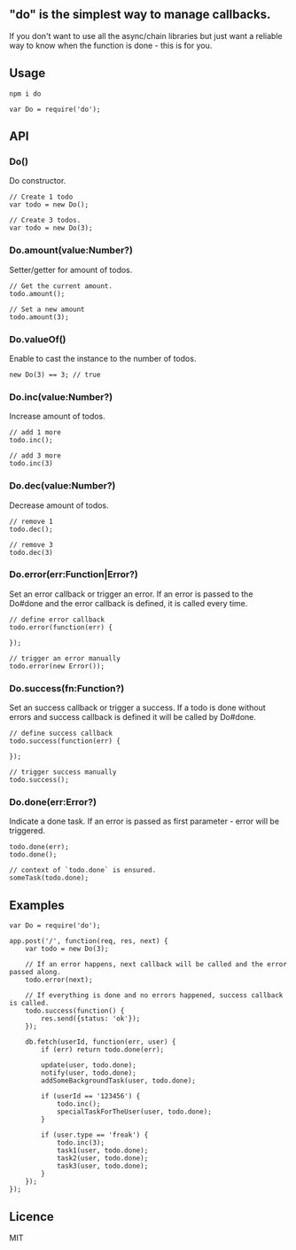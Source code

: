 ## "do" is the simplest way to manage callbacks.

If you don't want to use all the async/chain libraries but just want a reliable way to know when the function is done - this is for you.

## Usage
    npm i do

    var Do = require('do');

## API

### Do()

  Do constructor.

    // Create 1 todo
    var todo = new Do();

    // Create 3 todos.
    var todo = new Do(3);

### Do.amount(value:Number?)

  Setter/getter for amount of todos.

    // Get the current amount.
    todo.amount();

    // Set a new amount
    todo.amount(3);

### Do.valueOf()

  Enable to cast the instance to the number of todos.

    new Do(3) == 3; // true


### Do.inc(value:Number?)

  Increase amount of todos.

    // add 1 more
    todo.inc();

    // add 3 more
    todo.inc(3)

### Do.dec(value:Number?)

  Decrease amount of todos.

    // remove 1
    todo.dec();

    // remove 3
    todo.dec(3)

### Do.error(err:Function|Error?)

  Set an error callback or trigger an error.
  If an error is passed to the Do#done and the error callback is defined, it is
  called every time.

    // define error callback
    todo.error(function(err) {

    });

    // trigger an error manually
    todo.error(new Error());

### Do.success(fn:Function?)

  Set an success callback or trigger a success.
  If a todo is done without errors and success callback is defined it will be called by Do#done.

    // define success callback
    todo.success(function(err) {

    });

    // trigger success manually
    todo.success();

### Do.done(err:Error?)

  Indicate a done task. If an error is passed as first parameter - error will
  be triggered.

    todo.done(err);
    todo.done();

    // context of `todo.done` is ensured.
    someTask(todo.done);

## Examples

    var Do = require('do');

    app.post('/', function(req, res, next) {
        var todo = new Do(3);

        // If an error happens, next callback will be called and the error passed along.
        todo.error(next);

        // If everything is done and no errors happened, success callback is called.
        todo.success(function() {
            res.send({status: 'ok'});
        });

        db.fetch(userId, function(err, user) {
            if (err) return todo.done(err);

            update(user, todo.done);
            notify(user, todo.done);
            addSomeBackgroundTask(user, todo.done);

            if (userId == '123456') {
                todo.inc();
                specialTaskForTheUser(user, todo.done);
            }

            if (user.type == 'freak') {
                todo.inc(3);
                task1(user, todo.done);
                task2(user, todo.done);
                task3(user, todo.done);
            }
        });
    });

## Licence

MIT
